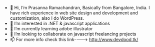 - 👋 Hi, I’m Prasanna Ramachandran, Basically from Bangalore, India. I have rich experience in web site design and development and customization, also I do WordPress.
- 👀 I’m interested in .NET & javascript applications
- 🌱 I’m currently learning adobe illustrator
- 💞️ I’m looking to collaborate on javascript freelancing projects
- 📫 For more info check this link----> http://www.devdood.tk/


<!---
prasannagrchandran/prasannagrchandran is a ✨ special ✨ repository because its `README.md` (this file) appears on your GitHub profile.
You can click the Preview link to take a look at your changes.
--->
